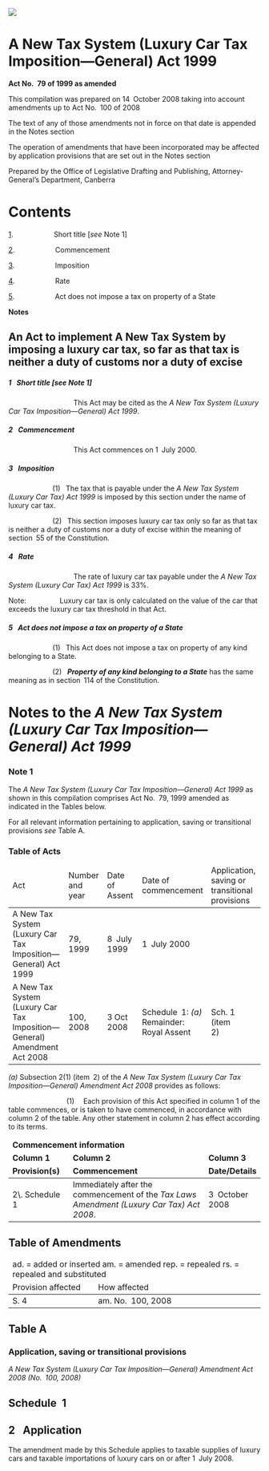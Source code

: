 ![](http://www.comlaw.gov.au/Details/C2008C00524/Html/ANTSLuxCarTaxImGeneral1999_image001.gif)

# A New Tax System (Luxury Car Tax Imposition—General) Act 1999

**Act No. 79 of 1999 as amended**

This compilation was prepared on 14 October 2008
 taking into account amendments up to Act No. 100 of 2008

The text of any of those amendments not in force
 on that date is appended in the Notes section

The operation of amendments that have been incorporated may be 
 affected by application provisions that are set out in the Notes section

Prepared by the Office of Legislative Drafting and Publishing,
 Attorney-General’s Department, Canberra

# Contents

[1](#1).            Short title [_see_ Note 1]

[2](#2).            Commencement

[3](#3).            Imposition

[4](#4).            Rate

[5](#5).            Act does not impose a tax on property of a State

**Notes** 

## An Act to implement A New Tax System by imposing a luxury car tax, so far as that tax is neither a duty of customs nor a duty of excise

##### <a id="1"></a>1  Short title [_see_ Note 1]

                   This Act may be cited as the _A New Tax System (Luxury Car Tax Imposition—General) Act 1999_.

##### <a id="2"></a>2  Commencement

                   This Act commences on 1 July 2000.

##### <a id="3"></a>3  Imposition

             (1)  The tax that is payable under the _A New Tax System (Luxury Car Tax) Act 1999_ is imposed by this section under the name of luxury car tax.

             (2)  This section imposes luxury car tax only so far as that tax is neither a duty of customs nor a duty of excise within the meaning of section 55 of the Constitution.

##### <a id="4"></a>4  Rate

                   The rate of luxury car tax payable under the _A New Tax System (Luxury Car Tax) Act 1999_ is 33%.

Note:          Luxury car tax is only calculated on the value of the car that exceeds the luxury car tax threshold in that Act.

##### <a id="5"></a>5  Act does not impose a tax on property of a State

             (1)  This Act does not impose a tax on property of any kind belonging to a State.

             (2)  **_Property of any kind belonging to a State_** has the same meaning as in section 114 of the Constitution.

# Notes to the _A New Tax System (Luxury Car Tax Imposition—General) Act 1999_

### Note 1

The _A New Tax System (Luxury Car Tax Imposition—General) Act 1999_ as shown in this compilation comprises Act No. 79, 1999 amended as indicated in the Tables below.

For all relevant information pertaining to application, saving or transitional provisions _see_ Table A.

### Table of Acts

<table>
<colgroup>
  <col width="30%">
  <col width="16%">
  <col width="17%">
  <col width="21%">
  <col width="16%">
  <col width="0%">
</colgroup>

<thead>
  <tr>
    <td>
      <div>Act</div>
    </td>
    <td>
      <div>Number 
and year</div>
    </td>
    <td>
      <div>Date 
of Assent</div>
    </td>
    <td>
      <div>Date of commencement</div>
    </td>
    <td colspan="2">
      <div>Application, saving or transitional provisions</div>
    </td>
  </tr>
</thead>
<tr>
  <td>
    <div>A New Tax System (Luxury Car Tax Imposition—General) Act 1999</div>
  </td>
  <td>
    <div>79, 1999</div>
  </td>
  <td>
    <div>8 July 1999</div>
  </td>
  <td>
    <div>1 July 2000</div>
  </td>
  <td>
    <div></div>
  </td>
  <td>
    <div></div>
  </td>
</tr>
<tr>
  <td>
    <div>A New Tax System (Luxury Car Tax Imposition—General) Amendment Act 2008</div>
  </td>
  <td>
    <div>100, 2008</div>
  </td>
  <td>
    <div>3 Oct 2008</div>
  </td>
  <td>
    <div>Schedule 1: <i>(a) 
 </i>Remainder: Royal Assent</div>
  </td>
  <td>
    <div>Sch. 1 (item 2)</div>
  </td>
  <td>
    <div></div>
  </td>
</tr></table>

_(a)_ Subsection 2(1) (item 2) of  the _A New Tax System (Luxury Car Tax Imposition—General) Amendment Act 2008_ provides as follows:

                 (1)   Each provision of this Act specified in column 1 of the table commences, or is taken to have commenced, in accordance with column 2 of the table. Any other statement in column 2 has effect according to its terms.

<table>
<colgroup>
  <col width="24%">
  <col width="54%">
  <col width="22%">
</colgroup>

<thead>
  <tr>
    <td colspan="3">
      <div>
        <b>
          Commencement information
        </b>
      </div>
    </td>
  </tr>
  <tr>
    <td>
      <div>
        <b>
          Column 1
        </b>
      </div>
    </td>
    <td>
      <div>
        <b>
          Column 2
        </b>
      </div>
    </td>
    <td>
      <div>
        <b>
          Column 3
        </b>
      </div>
    </td>
  </tr>
  <tr>
    <td>
      <div>
        <b>
          Provision(s)
        </b>
      </div>
    </td>
    <td>
      <div>
        <b>
          Commencement
        </b>
      </div>
    </td>
    <td>
      <div>
        <b>
          Date/Details
        </b>
      </div>
    </td>
  </tr>
</thead>
<tr>
  <td>
    <div>
      2\. Schedule 1
    </div>
  </td>
  <td>
    <div>
      Immediately after the commencement of the
        <i>Tax Laws Amendment (Luxury Car Tax) Act 2008</i>.
    </div>
  </td>
  <td>
    <div>
      3 October 2008
    </div>
  </td>
</tr></table>

## Table of Amendments

<table>
<colgroup>
  <col width="34%">
  <col width="66%">
</colgroup>

<thead>
  <tr>
    <td colspan="2">
      <div>ad. = added or inserted am. = amended rep. = repealed rs. = repealed and substituted</div>
    </td>
  </tr>
  <tr>
    <td>
      <div>Provision affected</div>
    </td>
    <td>
      <div>How affected</div>
    </td>
  </tr>
</thead>
<tr>
  <td>
    <div>S. 4</div>
  </td>
  <td>
    <div>am. No. 100, 2008</div>
  </td>
</tr></table>

## Table A

### Application, saving or transitional provisions

_A New Tax System (Luxury Car Tax Imposition—General) Amendment Act 2008 (No. 100, 2008)_

## Schedule 1

## 2  Application

The amendment made by this Schedule applies to taxable supplies of luxury cars and taxable importations of luxury cars on or after 1 July 2008.

 
